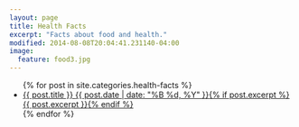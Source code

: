 ```yaml
---
layout: page
title: Health Facts
excerpt: "Facts about food and health."
modified: 2014-08-08T20:04:41.231140-04:00
image:
  feature: food3.jpg
---
```


<ul class="post-list">
{% for post in site.categories.health-facts %} 
  <li><article><a href="{{ site.url }}{{ post.url }}">{{ post.title }} <span class="entry-date"><time datetime="{{ post.date | date_to_xmlschema }}">{{ post.date | date: "%B %d, %Y" }}</time></span>{% if post.excerpt %} <span class="excerpt">{{ post.excerpt }}</span>{% endif %}</a></article></li>
{% endfor %}
</ul>